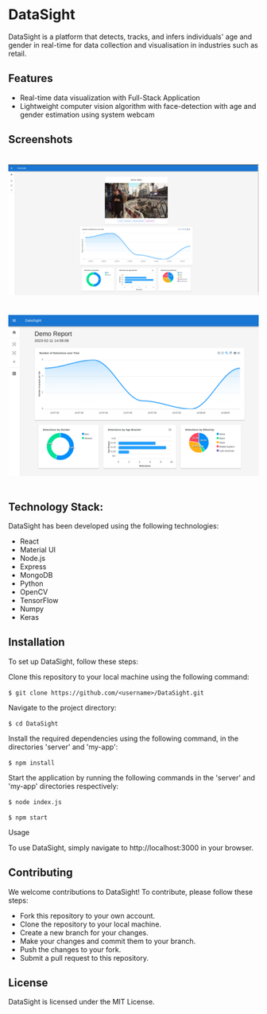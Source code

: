 # DataSight
DataSight is a platform that detects, tracks, and infers individuals' age and gender in real-time for data collection and visualisation in industries such as retail.

## Features
- Real-time data visualization with Full-Stack Application 
- Lightweight computer vision algorithm with face-detection with age and gender estimation using system webcam

## Screenshots

<div style="display: flex; flex-wrap: wrap; justify-content: center;">
  <img src='./readMe/Dashboard.png' width="800" style="margin: 20px;"/>
  <img src='./readMe/Report.png' width="800" style="margin: 20px;"/>
</div>

## Technology Stack:
DataSight has been developed using the following technologies:

- React
- Material UI
- Node.js
- Express
- MongoDB
- Python
- OpenCV
- TensorFlow
- Numpy
- Keras

## Installation
To set up DataSight, follow these steps:

Clone this repository to your local machine using the following command:

`$ git clone https://github.com/<username>/DataSight.git`

Navigate to the project directory:

`$ cd DataSight`

Install the required dependencies using the following command, in the directories 'server' and 'my-app':

`$ npm install`

Start the application by running the following commands in the 'server' and 'my-app' directories respectively:

`$ node index.js`

`$ npm start`

Usage

To use DataSight, simply navigate to http://localhost:3000 in your browser.

## Contributing

We welcome contributions to DataSight! To contribute, please follow these steps:

- Fork this repository to your own account.
- Clone the repository to your local machine.
- Create a new branch for your changes.
- Make your changes and commit them to your branch.
- Push the changes to your fork.
- Submit a pull request to this repository.

## License
DataSight is licensed under the MIT License.
